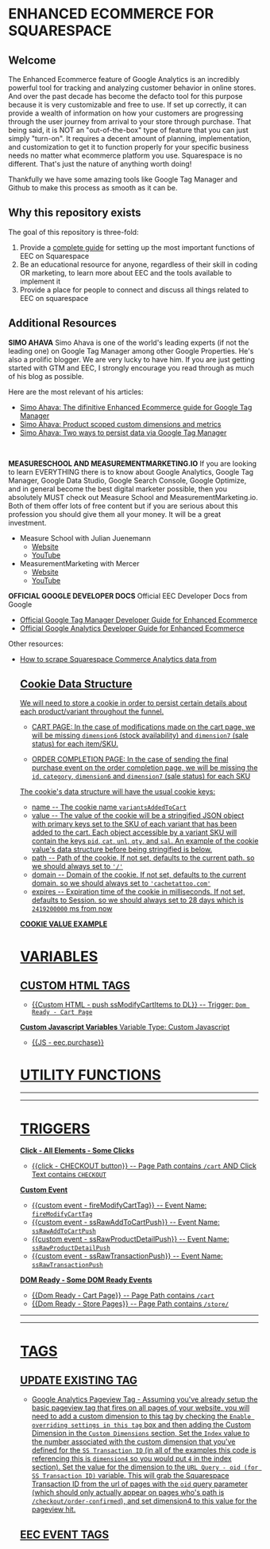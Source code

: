 # ENHANCED ECOMMERCE FOR SQUARESPACE
## Welcome
The Enhanced Ecommerce feature of Google Analytics is an incredibly powerful tool for tracking and analyzing customer behavior in online stores. And over the past decade has become the defacto tool for this purpose because it is very customizable and free to use. If set up correctly, it can provide a wealth of information on how your customers are progressing through the user journey from arrival to your store through purchase. That being said, it is NOT an "out-of-the-box" type of feature that you can just simply "turn-on". It requires a decent amount of planning, implementation, and customization to get it to function properly for your specific business needs no matter what ecommerce platform you use. Squarespace is no different. That's just the nature of anything worth doing!

Thankfully we have some amazing tools like Google Tag Manager and Github to make this process as smooth as it can be. 

## Why this repository exists
The goal of this repository is three-fold:
1. Provide a [complete guide](.) for setting up the most important functions of EEC on Squarespace
2. Be an educational resource for anyone, regardless of their skill in coding OR marketing, to learn more about EEC and the tools available to implement it
3. Provide a place for people to connect and discuss all things related to EEC on squarespace


## Additional Resources
**SIMO AHAVA**
Simo Ahava is one of the world's leading experts (if not the leading one) on Google Tag Manager among other Google Properties. He's also a prolific blogger. We are very lucky to have him. If you are just getting started with GTM and EEC, I strongly encourage you read through as much of his blog as possible.

Here are the most relevant of his articles:
* [Simo Ahava: The difinitive Enhanced Ecommerce guide for Google Tag Manager](https://www.simoahava.com/analytics/enhanced-ecommerce-guide-for-google-tag-manager/)
* [Simo Ahava: Product scoped custom dimensions and metrics](https://www.simoahava.com/gtm-tips/product-scoped-custom-dimensions-and-metrics/)
* [Simo Ahava: Two ways to persist data via Google Tag Manager](https://www.simoahava.com/analytics/two-ways-to-persist-data-via-google-tag-manager/)

<br/>

**MEASURESCHOOL AND MEASUREMENTMARKETING.IO**
If you are looking to learn EVERYTHING there is to know about Google Analytics, Google Tag Manager, Google Data Studio, Google Search Console, Google Optimize, and in general become the best digital marketer possible, then you absolutely MUST check out Measure School and MeasurementMarketing.io. Both of them offer lots of free content but if you are serious about this profession you should give them all your money. It will be a great investment.<br>
* Measure School with Julian Juenemann
  * [Website](https://measureschool.com/)
  * [YouTube](https://www.youtube.com/channel/UClgihdkPzNDtuoQy4xDw5mA)
* MeasurementMarketing with Mercer
  * [Website](https://measurementmarketing.io/)
  * [YouTube](https://www.youtube.com/channel/UCNx2NLu6uo5LOgXh2qRAlhA)

**OFFICIAL GOOGLE DEVELOPER DOCS**
Official EEC Developer Docs from Google
* [Official Google Tag Manager Developer Guide for Enhanced Ecommerce](https://developers.google.com/tag-manager/enhanced-ecommerce)
* [Official Google Analytics Developer Guide for Enhanced Ecommerce](https://developers.google.com/analytics/devguides/collection/analyticsjs/enhanced-ecommerce)

Other resources:
* [How to scrape Squarespace Commerce Analytics data from <script> tags in an <html> document](https://stackoverflow.com/questions/58053572/scraping-information-from-a-script-tag-using-javascript/64887166#64887166)



# THE GOOGLE ANALYTICS ENHANCED ECOMMERCE FUNNEL
1. **Impressions** (not an EEC action)
	*	When a customer sees a product either on a store page, or as a related item on another product page in the "YOU MIGHT ALSO LIKE" section.

2. **Impression Click**
	*	When a customer clicks on a product they saw as an impression

3. **Product Detail View**
	*	When a customer clicks on a product to view that product's detail view. In some cases, a site may also have "Quick View" available (this could complicate implementation slightly)

4. **Add To Cart**
	*	When a customer adds an item to cart 
	*	**NOTE:** *This can happen from a product detail view OR if a modification is made to the number of items in the customer's cart while on the `/cart` page*

5. **Remove From Cart**
	*	When a customer removes an item from their cart 
	*	**NOTE:** *This only happens if a modification is made to the number of items in the customer's cart while on the `/cart` page*

6. **Checkout**
	*	When a customer initiates the checkout process. 
	*	**NOTE:** *This one is a little tricky with Squarespace (at least in the lower tiers of service) because Squarespace DOES NOT do Code Injections on their externally hosted secure checkout page. So we will only be able to send an EEC event when a customer clicks the "Checkout" button and then when they complete their transaction by landing on the "Order Complete" page. If they don't complete their transaction we won't know what they did on the checkout page. This cannot be fixed.*

7. **Purchase**
	*	When a customer completes a transaction and lands on the "Order Complete" page

---
---
## CUSTOM DIMENSIONS AND METRICS
*	dimension4 	- SS Transaction ID
*	dimension5 	- SS SKU
*	dimension6 	- SS Availability - 'In Stock' : 'Sold Out'
*	dimension7 	- SS Sale Status - 'On Sale' : 'Regular Price'
*	metric1 	- Cart Value - The combined value of products added or removed from cart - Scope: Product -- Type: Currency (Decimal)


---
---




# DATA STRUCTURES
## productJSON -- Contains Product and Product Variant information

* A product is what we will call the highest level data structure for any item for sale on a website. NOTE: Squarespace often refers to this as an "item"
* PRODUCT DETAILS: The productJSON data structure must include at least the product's "productId" AND/OR "productName" AND "productCategory". In practice we will also include a variant.
* VARIANT DETAILS: The `variants` object in a productJSON contains a list of `variant` objects. Currently there is only ever 0 or 1 variant in the list but in the future we may need to add more
  * 0 VARIANTS: In the case where it is not desireable or possible to send any variant information, the `variants` object should be set to `[]`. This will most commonly occur in the case of a product impression or product click.
  * 1 VARIANT: In any case where it is feasible (any action in the funnel after Product Click), the variants list should contain one variant. In the case of a Product Detail View, we could leave the variants list set to `[]` since the Product Detail View describes a product that may contain multiple variants. But we can also send a single variant to describe the displayed characteristics of the product. To do this, we will set the `sku` == "not_added" and will have to figure out the proper values for `price`, `unlimited`, `qtyInStock` and `onSale` in order to create an `eec.detail` object that will send along the displayed characteristics of the product.
  * MULTIPLE VARIANTS: At this point in time there doesn't seem to be a case where a product would be sent with multiple variants but it's possible there will be a case for this in the future

<script>
var productJSON = {
	'productId': alphanumeric String,
	'productName': String,
	'productCategory': String,
	// may want to add 'productPrice' but this is TBD
	'variants': List of variant Objects // CAN BE SET TO `[]` for `eec.detail` object
	[{
		'sku': alphanumeric String, // either the sku of the variant or "not_added"
		'price': String (a 2 decimal Number cast as String),
		'unlimited': Boolean,
		'qtyInStock': Integer, // can be 0 if unlimited is true
		'onSale': Boolean
	}]
}
</script>


	
## Cookie Data Structure
We will need to store a cookie in order to persist certain details about each product/variant throughout the funnel.

*	CART PAGE: In the case of modifications made on the cart page, we will be missing  `dimension6` (stock availability) and `dimension7` (sale status) for each item/SKU.

*	ORDER COMPLETION PAGE: In the case of sending the final purchase event on the order completion page, we will be missing the `id`, `category`, `dimension6` and `dimension7` (sale status) for each SKU


The cookie's data structure will have the usual cookie keys:
  * name -- The cookie name `variantsAddedToCart`
  * value -- The value of the cookie will be a stringified JSON object with primary keys set to the SKU of each variant that has been added to the cart. Each object accessible by a variant SKU will contain the keys `pid`, `cat`, `unl`, `qty`, and `sal`. An example of the cookie value's data structure before being stringified is below.
  * path -- Path of the cookie. If not set, defaults to the current path. so we should always set to `'/'`
  * domain -- Domain of the cookie. If not set, defaults to the current domain. so we should always set to `'cachetattoo.com'`
  * expires -- Expiration time of the cookie in milliseconds. If not set, defaults to Session. so we should always set to 28 days which is `2419200000` ms from now


**COOKIE VALUE EXAMPLE**
<script>
{
	'abc123' : { // this key is set to the `sku` of one of the variants that's been added to cart
		'pid': string, // the productId
		'cat': string, // the productCategory
		'unl': true/false, // the variant's `unlimited` value -- helps calculate dimension6
		'qty': integer // the variant's `qtyInStock` value -- helps calculate dimension6
		'sal': true/false // the variant's `onSale` value -- helps calculate dimension7
	}
}
</script>




# VARIABLES

## CUSTOM HTML TAGS
*	{{Custom HTML - push ssModifyCartItems to DL}} -- Trigger: `Dom Ready - Cart Page`



**Custom Javascript Variables**
Variable Type: Custom Javascript
* {{JS - eec.purchase}}





# UTILITY FUNCTIONS


---
---
# TRIGGERS
**Click - All Elements - Some Clicks**
* {{click - CHECKOUT button}} -- Page Path contains `/cart` AND Click Text contains `CHECKOUT`

**Custom Event**
* {{custom event - fireModifyCartTag}} -- Event Name: `fireModifyCartTag`
* {{custom event - ssRawAddToCartPush}} -- Event Name: `ssRawAddToCartPush`
* {{custom event - ssRawProductDetailPush}} -- Event Name: `ssRawProductDetailPush`
* {{custom event - ssRawTransactionPush}} -- Event Name: `ssRawTransactionPush`

**DOM Ready - Some DOM Ready Events**
* {{Dom Ready - Cart Page}} -- Page Path contains `/cart`
* {{Dom Ready - Store Pages}} -- Page Path contains `/store/`


---
---
# TAGS
## UPDATE EXISTING TAG
*	Google Analytics Pageview Tag - Assuming you've already setup the basic pageview tag that fires on all pages of your website, you will need to add a custom dimension to this tag by checking the `Enable overriding settings in this tag` box and then adding the Custom Dimension in the `Custom Dimensions` section, 
	Set the `Index` value to the number associated with the custom dimension that you've defined for the `SS Transaction ID` (in all of the examples this code is referencing this is `dimension4` so you would put `4` in the index section). 
	Set the value for the dimension to the `URL Query - oid (for SS Transaction ID)` variable. This will grab the Squarespace Transaction ID from the url of pages with the `oid` query parameter (which should only actually appear on pages who's path is `/checkout/order-confirmed`), and set dimension4 to this value for the pageview hit.








## EEC EVENT TAGS
